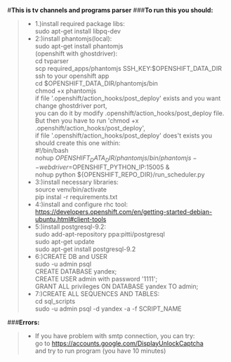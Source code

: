 #**This is tv channels and programs parser**
###**To run this you should:**
>*    1.)install required package libs:
<br />sudo apt-get install libpq-dev
>*    2:)install phantomjs(local):
<br />sudo apt-get install phantomjs
<br />(openshift with ghostdriver):
<br />cd tvparser
<br />scp required_apps/phantomjs SSH_KEY:$OPENSHIFT_DATA_DIR
<br />ssh to your openshift app
<br />cd $OPENSHIFT_DATA_DIR/phantomjs/bin
<br />chmod +x phantomjs
<br />if file '.openshift/action_hooks/post_deploy' exists and you want change ghostdriver port, 
<br />you can do it by modify .openshift/action_hooks/post_deploy file.
<br />But then you have to run 'chmod +x .openshift/action_hooks/post_deploy',
<br />if file '.openshift/action_hooks/post_deploy' does't exists you should create this one within:
<br />\#!/bin/bash
<br />nohup ${OPENSHIFT_DATA_DIR}/phantomjs/bin/phantomjs --webdriver=$OPENSHIFT_PYTHON_IP:15005 &
<br />nohup python ${OPENSHIFT_REPO_DIR}/run_scheduler.py
>*    3:)install necessary libraries:
<br />source venv/bin/activate
<br />pip instal -r requirements.txt
>*    4:)install and configure rhc tool:
<br /><https://developers.openshift.com/en/getting-started-debian-ubuntu.html#client-tools>
>*    5:)install postgresql-9.2:
<br />sudo add-apt-repository ppa:pitti/postgresql
<br />sudo apt-get update
<br />sudo apt-get install postgresql-9.2
>*    6:)CREATE DB and USER
<br />sudo -u admin psql
<br />CREATE DATABASE yandex;
<br />CREATE USER admin with password '1111';
<br />GRANT ALL privileges ON DATABASE yandex TO admin;
>*    7:)CREATE ALL SEQUENCES AND TABLES:
<br />cd sql_scripts
<br />sudo -u admin psql -d yandex -a -f SCRIPT_NAME

###**Errors:**
>*    If you have problem with smtp connection, you can try:
<br />go to <https://accounts.google.com/DisplayUnlockCaptcha>
<br />and try to run program (you have 10 minutes)